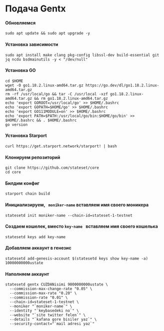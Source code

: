 # Подача Gentx

#### Обновляемся 
```
sudo apt update && sudo apt upgrade -y
```
#### Установка зависимости
```
sudo apt install make clang pkg-config libssl-dev build-essential git jq ncdu bsdmainutils -y < "/dev/null"
```

#### Установка GO
```
cd $HOME
wget -O go1.18.2.linux-amd64.tar.gz https://go.dev/dl/go1.18.2.linux-amd64.tar.gz
rm -rf /usr/local/go && tar -C /usr/local -xzf go1.18.2.linux-amd64.tar.gz && rm go1.18.2.linux-amd64.tar.gz
echo 'export GOROOT=/usr/local/go' >> $HOME/.bashrc
echo 'export GOPATH=$HOME/go' >> $HOME/.bashrc
echo 'export GO111MODULE=on' >> $HOME/.bashrc
echo 'export PATH=$PATH:/usr/local/go/bin:$HOME/go/bin' >> $HOME/.bashrc && . $HOME/.bashrc
go version
```
#### Установка Starport 
```
curl https://get.starport.network/starport! | bash
```

#### Клонируем репозиторий 
```
git clone https://github.com/stateset/core
cd core
```

#### Билдим конфиг
```
starport chain build
```
#### Инициализируем, ` moniker-name` вставляем имя своего моникера
```
statesetd init moniker-name --chain-id=stateset-1-testnet
```
#### Создаем кошелек, вместо `key-name ` вставляем имя своего кошелька
```
statesetd keys add key-name
```
#### Добавляем аккаунт в генезис
```
statesetd add-genesis-account $(statesetd keys show key-name -a) 10000000000ustate
```
#### Наполняем аккаунт
```
statesetd gentx CUZDANisimi 9000000000ustate \
  --commission-max-change-rate "0.05" \
  --commission-max-rate "0.20" \
  --commission-rate "0.01" \
  --chain-id=stateset-1-testnet \
  --moniker "`moniker-name`" \
  --identity "`keybasedeki no`" \
  --website "`site twitter felen`" \
  --details "`kafana gore bisiler yaz`" \
  --security-contact="`mail adresi yaz`"
```
